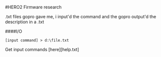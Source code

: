 #HERO2 Firmware research

.txt files gopro gave me, i input'd the command and the gopro output'd the description in a .txt

####I/O
```
[input command] > d:\file.txt
```

Get input commands [here][help.txt]
